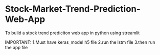 # Stock-Market-Trend-Prediction-Web-App
To build a stock trend prediciton web app in python using streamlit

IMPORTANT:
1.Must have keras_model h5 file 
2.run the lstm file
3.then run the app file
